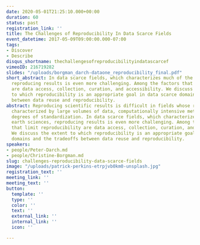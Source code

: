 ```yaml
---
date: 2020-05-01T21:25:10.000+00:00
duration: 60
status: past
registration_link: ''
title: The Challenges of Reproducibility In Data Scarce Fields
event_datetime: 2017-05-09T09:00:00.000-07:00
tags:
- Discover
- Describe
disqus_shortname: thechallengesofreproducibilityindatascarcef
vimeoID: 216719282
slides: "/uploads/borgman_darch-dataone_reproducibility_final.pdf"
short_abstract: In data scarce fields, which characterizes much of the earth sciences,
  reproducing results is even more challenging. Among the factors that limit reproducibility
  are data access, collection, curation, and accessibility. We discuss the extent
  to which reproducibility is an appropriate goal in data scarce domains and the tradeoffs
  between data reuse and reproducibility.
abstract: Reproducing scientific results is difficult in fields whose research is
  characterized by large volumes of data, computationally intensive methods, and high
  degrees of standardization. In data scarce fields, which characterizes much of the
  earth sciences, reproducing results is even more challenging. Among the factors
  that limit reproducibility are data access, collection, curation, and accessibility.
  We discuss the extent to which reproducibility is an appropriate goal in data scarce
  domains and the tradeoffs between data reuse and reproducibility.
speakers:
- people/Peter-Darch.md
- people/Christine-Borgman.md
slug: challenges-reproducibility-data-scarce-fields
image: "/uploads/patrick-perkins-etrpjvb0km0-unsplash.jpg"
registration_text: ''
meeting_link: ''
meeting_text: ''
button:
  template: ''
  type: ''
  color: ''
  text: ''
  external_link: ''
  internal_link: ''
  icon: ''

---
```


